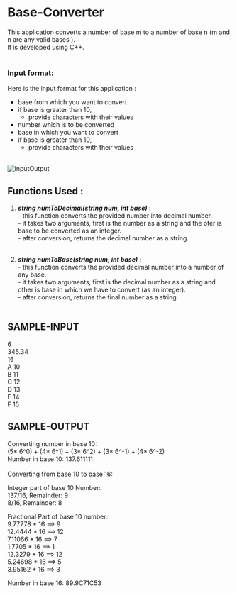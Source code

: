 # Base-Converter
This application converts a number of base m to a number of base n (m and n are any valid bases ). <br>
It is developed using C++. <br>
<br>
### Input format: <br>
Here is the input format for this application :
- base from which you want to convert
- if base is greater than 10, <br>
   - provide characters with their values
- number which is to be converted
- base in which you want to convert
- if base is greater than 10, <br>
   - provide characters with their values
<br><br>

![InputOutput](https://drive.google.com/file/d/13hxrUWmJkaOCpfBD2b0aauqUuZ_OUWhV/view?usp=sharing)

## Functions Used : <br>
1. ***string numToDecimal(string num, int base)*** : <br>
		- this function converts the provided number into decimal number. <br>
		- it takes two arguments, first is the number as a string and the oter is base to be converted as an integer. <br>
		- after conversion, returns the decimal number as a string. <br> <br>

2. ***string numToBase(string num, int base)*** : <br>
		- this function converts the provided decimal number into a number of any base. <br>
		- it takes two arguments, first is the decimal number as a string and other is base in which we have to convert (as an integer). <br>
		- after conversion, returns the final number as a string. <br> <br>

SAMPLE-INPUT
---
6 <br>
345.34 <br>
16 <br>
A 10 <br>
B 11 <br>
C 12 <br>
D 13 <br>
E 14 <br>
F 15 <br>


SAMPLE-OUTPUT
---
Converting number in base 10: <br>
(5* 6^0) + (4* 6^1) + (3* 6^2) + (3* 6^-1) + (4* 6^-2) <br>
Number in base 10: 137.611111 <br>
<br>
Converting from base 10 to base 16:  <br>

Integer part of base 10 Number: <br>
137/16,  Remainder: 9 <br>
8/16,  Remainder: 8 <br>
 
Fractional Part of base 10 number: <br>
9.77778 * 16 ==> 9 <br>
12.4444 * 16 ==> 12 <br>
7.11066 * 16 ==> 7 <br>
1.7705 * 16 ==> 1 <br>
12.3279 * 16 ==> 12 <br>
5.24698 * 16 ==> 5 <br>
3.95162 * 16 ==> 3 <br>
 
Number in base 16: 89.9C71C53 <br>
